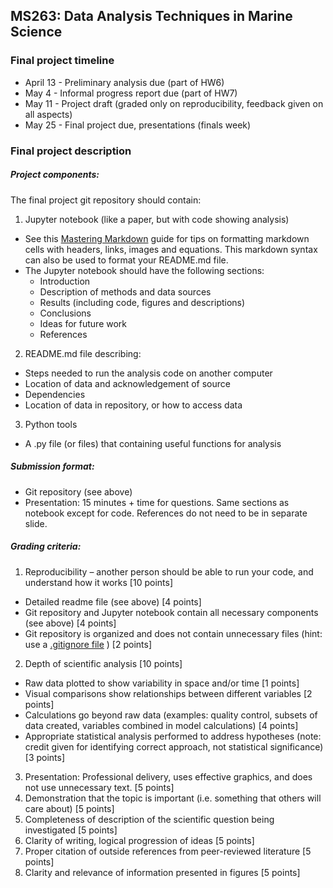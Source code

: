 ## MS263: Data Analysis Techniques in Marine Science
### Final project timeline

* April 13 - Preliminary analysis due (part of HW6)
* May 4 - Informal progress report due (part of HW7)
* May 11 - Project draft (graded only on reproducibility, feedback given on all aspects)
* May 25 - Final project due, presentations (finals week)

### Final project description

##### Project components:
The final project git repository should contain:

1.	Jupyter notebook (like a paper, but with code showing analysis)
  * See this [Mastering Markdown](https://guides.github.com/features/mastering-markdown/) guide for tips on formatting markdown cells with headers, links, images and equations. This markdown syntax can also be used to format your README.md file.
  * The Jupyter notebook should have the following sections:
    *	Introduction
    * Description of methods and data sources
    * Results (including code, figures and descriptions)
    *	Conclusions
    *	Ideas for future work
    * References
2.	README.md file describing:
  *	Steps needed to run the analysis code on another computer
  *	Location of data and acknowledgement of source
  *	Dependencies
  *	Location of data in repository, or how to access data
3.  Python tools
  * A .py file (or files) that containing useful functions for analysis


##### Submission format:
*	Git repository (see above)
*	Presentation: 15 minutes + time for questions. Same sections as notebook except for code. References do not need to be in separate slide.

##### Grading criteria:
1.	Reproducibility – another person should be able to run your code, and understand how it works [10 points]
  *	Detailed readme file (see above) [4 points]
  *	Git repository and Jupyter notebook contain all necessary components (see above) [4 points]
  *	Git repository is organized and does not contain unnecessary files (hint: use a [.gitignore file](https://www.atlassian.com/git/tutorials/gitignore) ) [2 points]
2.	Depth of scientific analysis [10 points]
*	Raw data plotted to show variability in space and/or time [1 points]
*	Visual comparisons show relationships between different variables [2 points]
*	Calculations go beyond raw data (examples: quality control, subsets of data created, variables combined in model calculations) [4 points]
*	Appropriate statistical analysis performed to address hypotheses (note: credit given for identifying correct approach, not statistical significance) [3 points]
3.	Presentation: Professional delivery, uses effective graphics, and does not use unnecessary text. [5 points]
4.	Demonstration that the topic is important (i.e. something that others will care about) [5 points]
5.	Completeness of description of the scientific question being investigated [5 points]
6.	Clarity of writing, logical progression of ideas [5 points]
7.	Proper citation of outside references from peer-reviewed literature [5 points]
8.	Clarity and relevance of information presented in figures [5 points]
